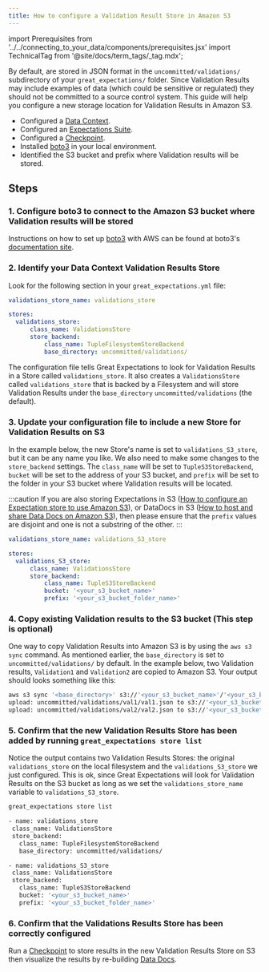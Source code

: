 ```yaml
---
title: How to configure a Validation Result Store in Amazon S3
---
```


import Prerequisites from '../../connecting_to_your_data/components/prerequisites.jsx'
import TechnicalTag from '@site/docs/term_tags/_tag.mdx';

By default, <TechnicalTag tag="validation_result" text="Validation Results" /> are stored in JSON format in the ``uncommitted/validations/`` subdirectory of your ``great_expectations/`` folder.  Since Validation Results may include examples of data (which could be sensitive or regulated) they should not be committed to a source control system. This guide will help you configure a new storage location for Validation Results in Amazon S3.

<Prerequisites>

- Configured a [Data Context](../../../tutorials/getting_started/initialize_a_data_context.md).
- Configured an [Expectations Suite](../../../tutorials/getting_started/create_your_first_expectations.md).
- Configured a [Checkpoint](../../../tutorials/getting_started/validate_your_data.md).
- Installed [boto3](https://github.com/boto/boto3) in your local environment.
- Identified the S3 bucket and prefix where Validation results will be stored.

</Prerequisites>

## Steps

### 1. Configure boto3 to connect to the Amazon S3 bucket where Validation results will be stored

Instructions on how to set up [boto3](https://github.com/boto/boto3) with AWS can be found at boto3's [documentation site](https://boto3.amazonaws.com/v1/documentation/api/latest/index.html).

### 2. Identify your Data Context Validation Results Store

Look for the following section in your <TechnicalTag relative="../../../" tag="data_context" text="Data Context's" /> ``great_expectations.yml`` file:

```yaml
validations_store_name: validations_store

stores:
  validations_store:
      class_name: ValidationsStore
      store_backend:
          class_name: TupleFilesystemStoreBackend
          base_directory: uncommitted/validations/
```
The configuration file tells Great Expectations to look for Validation Results in a Store called ``validations_store``. It also creates a ``ValidationsStore`` called ``validations_store`` that is backed by a Filesystem and will store Validation Results under the ``base_directory`` ``uncommitted/validations`` (the default).

### 3. Update your configuration file to include a new Store for Validation Results on S3

In the example below, the new Store's name is set to ``validations_S3_store``, but it can be any name you like.  We also need to make some changes to the ``store_backend`` settings.  The ``class_name`` will be set to ``TupleS3StoreBackend``, ``bucket`` will be set to the address of your S3 bucket, and ``prefix`` will be set to the folder in your S3 bucket where Validation results will be located.

:::caution
If you are also storing Expectations in S3 ([How to configure an Expectation store to use Amazon S3](./how_to_configure_an_expectation_store_in_amazon_s3.md)), or DataDocs in S3 ([How to host and share Data Docs on Amazon S3](../configuring_data_docs/how_to_host_and_share_data_docs_on_amazon_s3.md)), then please ensure that the ``prefix`` values are disjoint and one is not a substring of the other.
:::

```yaml
validations_store_name: validations_S3_store

stores:
  validations_S3_store:
      class_name: ValidationsStore
      store_backend:
          class_name: TupleS3StoreBackend
          bucket: '<your_s3_bucket_name>'
          prefix: '<your_s3_bucket_folder_name>'
```

### 4. Copy existing Validation results to the S3 bucket (This step is optional)

One way to copy Validation Results into Amazon S3 is by using the ``aws s3 sync`` command.  As mentioned earlier, the ``base_directory`` is set to ``uncommitted/validations/`` by default. In the example below, two Validation results, ``Validation1`` and ``Validation2`` are copied to Amazon S3.  Your output should looks something like this:

```bash
aws s3 sync '<base_directory>' s3://'<your_s3_bucket_name>'/'<your_s3_bucket_folder_name>'
upload: uncommitted/validations/val1/val1.json to s3://'<your_s3_bucket_name>'/'<your_s3_bucket_folder_name>'/val1.json
upload: uncommitted/validations/val2/val2.json to s3://'<your_s3_bucket_name>'/'<your_s3_bucket_folder_name>'/val2.json
```

### 5. Confirm that the new Validation Results Store has been added by running ``great_expectations store list``

Notice the output contains two Validation Results Stores: the original ``validations_store`` on the local filesystem and the ``validations_S3_store`` we just configured.  This is ok, since Great Expectations will look for Validation Results on the S3 bucket as long as we set the ``validations_store_name`` variable to ``validations_S3_store``.

```bash
great_expectations store list

- name: validations_store
 class_name: ValidationsStore
 store_backend:
   class_name: TupleFilesystemStoreBackend
   base_directory: uncommitted/validations/

- name: validations_S3_store
 class_name: ValidationsStore
 store_backend:
   class_name: TupleS3StoreBackend
   bucket: '<your_s3_bucket_name>'
   prefix: '<your_s3_bucket_folder_name>'
```

### 6. Confirm that the Validations Results Store has been correctly configured

Run a [Checkpoint](../../../tutorials/getting_started/validate_your_data.md) to store results in the new Validation Results Store on S3 then visualize the results by re-building [Data Docs](../../../tutorials/getting_started/check_out_data_docs.md).
